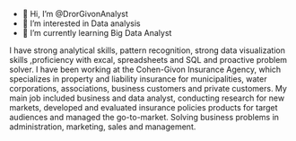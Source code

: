 - 👋 Hi, I’m @DrorGivonAnalyst
- 👀 I’m interested in Data analysis
- 🌱 I’m currently learning Big Data Analyst

I have strong analytical skills, pattern recognition, strong data visualization skills ,proficiency with excal, spreadsheets and SQL and proactive problem solver.
I have been working at the Cohen-Givon Insurance Agency, which specializes in property and liability insurance for municipalities, water corporations, associations, business customers and private customers.
My main job included business and data analyst, conducting research for new markets, developed and evaluated insurance policies products for target audiences and managed the go-to-market.
Solving business problems in administration, marketing, sales and management.
